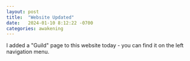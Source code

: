 ```yaml
---
layout: post
title:  "Website Updated"
date:   2024-01-10 8:12:22 -0700
categories: awakening
---
```


I added a "Guild" page to this website today - you can find it on the left navigation menu.
